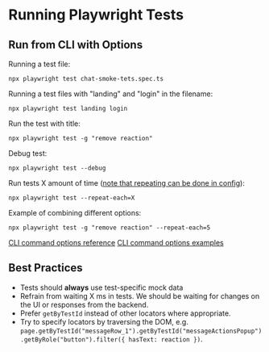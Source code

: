 # Running Playwright Tests

## Run from CLI with Options

Running a test file:
```
npx playwright test chat-smoke-tets.spec.ts
```

Running a test files with "landing" and "login" in the filename:
```
npx playwright test landing login
```

Run the test with title:
```
npx playwright test -g "remove reaction"
```

Debug test:
```
npx playwright test --debug
```

Run tests X amount of time ([note that repeating can be done in config](https://playwright.dev/docs/api/class-testconfig#test-config-repeat-each)):
```
npx playwright test --repeat-each=X
```

Example of combining different options:
```
npx playwright test -g "remove reaction" --repeat-each=5
```

[CLI command options reference](https://playwright.dev/docs/test-cli#reference)
[CLI command options examples](https://playwright.dev/docs/running-tests)

## Best Practices

- Tests should **always** use test-specific mock data
- Refrain from waiting X ms in tests. We should be waiting for changes on the UI or responses from the backend.
- Prefer `getByTestId` instead of other locators where appropriate.
- Try to specify locators by traversing the DOM,
  e.g. `page.getByTestId("messageRow_1").getByTestId("messageActionsPopup").getByRole("button").filter({ hasText: reaction })`.
